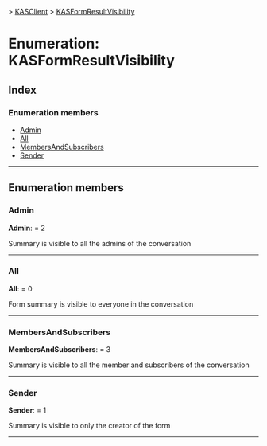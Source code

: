 [](../README.md) > [KASClient](../modules/kasclient.md) > [KASFormResultVisibility](../enums/kasclient.kasformresultvisibility.md)

# Enumeration: KASFormResultVisibility

## Index

### Enumeration members

* [Admin](kasclient.kasformresultvisibility.md#admin)
* [All](kasclient.kasformresultvisibility.md#all)
* [MembersAndSubscribers](kasclient.kasformresultvisibility.md#membersandsubscribers)
* [Sender](kasclient.kasformresultvisibility.md#sender)



---

## Enumeration members

<a id="admin"></a>

###  Admin

**Admin**:  = 2


Summary is visible to all the admins of the conversation


___
<a id="all"></a>

###  All

**All**:  = 0


Form summary is visible to everyone in the conversation


___
<a id="membersandsubscribers"></a>

###  MembersAndSubscribers

**MembersAndSubscribers**:  = 3


Summary is visible to all the member and subscribers of the conversation


___
<a id="sender"></a>

###  Sender

**Sender**:  = 1


Summary is visible to only the creator of the form


___

